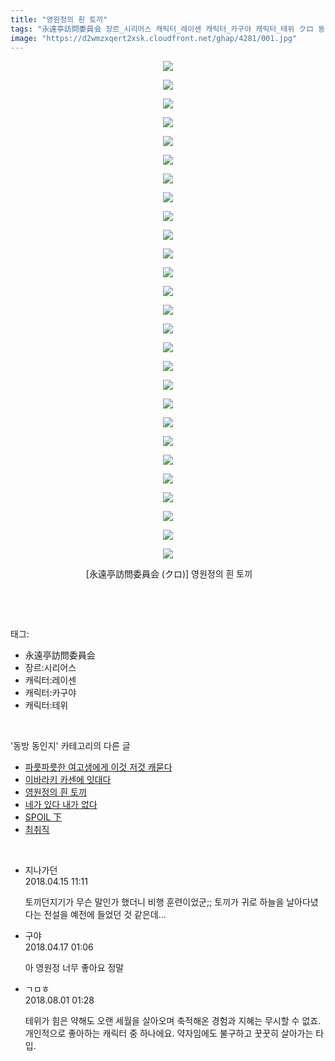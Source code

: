 ```yaml
---
title: "영원정의 흰 토끼"
tags: "永遠亭訪問委員会 장르_시리어스 캐릭터_레이센 캐릭터_카구야 캐릭터_테위 クロ 동방_동인지"
image: "https://d2wmzxqert2xsk.cloudfront.net/ghap/4281/001.jpg"
---
```

<div class="article">
<p style="text-align: center; clear: none; float: none;"><img src="{{ site.imgserver11 }}/ghap/4281/001.jpg"/></p>
<p style="text-align: center; clear: none; float: none;"><img src="{{ site.imgserver11 }}/ghap/4281/002.jpg"/></p>
<p style="text-align: center; clear: none; float: none;"><img src="{{ site.imgserver11 }}/ghap/4281/003.jpg"/></p>
<p style="text-align: center; clear: none; float: none;"><img src="{{ site.imgserver11 }}/ghap/4281/004.jpg"/></p>
<p style="text-align: center; clear: none; float: none;"><img src="{{ site.imgserver11 }}/ghap/4281/005.jpg"/></p>
<p style="text-align: center; clear: none; float: none;"><img src="{{ site.imgserver11 }}/ghap/4281/006.jpg"/></p>
<p style="text-align: center; clear: none; float: none;"><img src="{{ site.imgserver11 }}/ghap/4281/007.jpg"/></p>
<p style="text-align: center; clear: none; float: none;"><img src="{{ site.imgserver11 }}/ghap/4281/008.jpg"/></p>
<p style="text-align: center; clear: none; float: none;"><img src="{{ site.imgserver11 }}/ghap/4281/009.jpg"/></p>
<p style="text-align: center; clear: none; float: none;"><img src="{{ site.imgserver11 }}/ghap/4281/010.jpg"/></p>
<p style="text-align: center; clear: none; float: none;"><img src="{{ site.imgserver11 }}/ghap/4281/011.jpg"/></p>
<p style="text-align: center; clear: none; float: none;"><img src="{{ site.imgserver11 }}/ghap/4281/012.jpg"/></p>
<p style="text-align: center; clear: none; float: none;"><img src="{{ site.imgserver11 }}/ghap/4281/013.jpg"/></p>
<p style="text-align: center; clear: none; float: none;"><img src="{{ site.imgserver11 }}/ghap/4281/014.jpg"/></p>
<p style="text-align: center; clear: none; float: none;"><img src="{{ site.imgserver11 }}/ghap/4281/015.jpg"/></p>
<p style="text-align: center; clear: none; float: none;"><img src="{{ site.imgserver11 }}/ghap/4281/016.jpg"/></p>
<p style="text-align: center; clear: none; float: none;"><img src="{{ site.imgserver11 }}/ghap/4281/017.jpg"/></p>
<p style="text-align: center; clear: none; float: none;"><img src="{{ site.imgserver11 }}/ghap/4281/018.jpg"/></p>
<p style="text-align: center; clear: none; float: none;"><img src="{{ site.imgserver11 }}/ghap/4281/019.jpg"/></p>
<p style="text-align: center; clear: none; float: none;"><img src="{{ site.imgserver11 }}/ghap/4281/020.jpg"/></p>
<p style="text-align: center; clear: none; float: none;"><img src="{{ site.imgserver11 }}/ghap/4281/021.jpg"/></p>
<p style="text-align: center; clear: none; float: none;"><img src="{{ site.imgserver11 }}/ghap/4281/022.jpg"/></p>
<p style="text-align: center; clear: none; float: none;"><img src="{{ site.imgserver11 }}/ghap/4281/023.jpg"/></p>
<p style="text-align: center; clear: none; float: none;"><img src="{{ site.imgserver11 }}/ghap/4281/024.jpg"/></p>
<p style="text-align: center; clear: none; float: none;"><img src="{{ site.imgserver11 }}/ghap/4281/025.jpg"/></p>
<p style="text-align: center; clear: none; float: none;"><img src="{{ site.imgserver11 }}/ghap/4281/026.jpg"/></p>
<p style="text-align: center; clear: none; float: none;"><img src="{{ site.imgserver11 }}/ghap/4281/027.jpg"/></p>
<p style="text-align: center; clear: none; float: none;"> [永遠亭訪問委員会 (クロ)] 영원정의 흰 토끼</p>
<p><br/></p>
</div><br/>
<div class="tagTrail">
<p>태그: </p>
<ul>
<li>永遠亭訪問委員会</li>
<li>장르:시리어스</li>
<li>캐릭터:레이센</li>
<li>캐릭터:카구야</li>
<li>캐릭터:테위</li>
</ul>
</div><br/>
<div class="another">
<p>'동방 동인지' 카테고리의 다른 글</p>
<ul>
<li><a href="/ghap_4283">파릇파릇한 여고생에게 이것 저것 캐묻다</a></li>
<li><a href="/ghap_4282">이바라키 카센에 잇대다</a></li>
<li><a href="/ghap_4281">영원정의 흰 토끼</a></li>
<li><a href="/ghap_4280">네가 있다 내가 없다</a></li>
<li><a href="/ghap_4275">SPOIL 下</a></li>
<li><a href="/ghap_4272">최취직</a></li>
</ul>
</div><br/>
<div class="cb_module cb_fluid">
<div class="cb_wrt cb_profile">
<div class="comment">
<ul>
<li class="cb_thumb_off" id="comment15239203">
<div class="cb_comment_area">
<div class="cb_info_area">
<div class="cb_section">
<span class="cb_nick_name">지나가던</span>
</div>
<div class="cb_section">
<span class="cb_date">2018.04.15 11:11 </span>
</div>
</div>
<div class="cb_dsc_comment">
<p class="cb_dsc">
											토끼던지기가 무슨 말인가 했더니 비행 훈련이었군;; 토끼가 귀로 하늘을 날아다녔다는 전설을 예전에 들었던 것 같은데...
										</p>
</div>
</div></li>
<li class="cb_thumb_off" id="comment15240035">
<div class="cb_comment_area">
<div class="cb_info_area">
<div class="cb_section">
<span class="cb_nick_name">구야</span>
</div>
<div class="cb_section">
<span class="cb_date">2018.04.17 01:06 </span>
</div>
</div>
<div class="cb_dsc_comment">
<p class="cb_dsc">
											아 영원정 너무 좋아요 정말
										</p>
</div>
</div></li>
<li class="cb_thumb_off" id="comment15298045">
<div class="cb_comment_area">
<div class="cb_info_area">
<div class="cb_section">
<span class="cb_nick_name">ㄱㅁㅎ</span>
</div>
<div class="cb_section">
<span class="cb_date">2018.08.01 01:28 </span>
</div>
</div>
<div class="cb_dsc_comment">
<p class="cb_dsc">
											테위가 힘은 약해도 오랜 세월을 살아오며 축적해온 경험과 지혜는 무시할 수 없죠. 개인적으로 좋아하는 캐릭터 중 하나에요. 약자임에도 불구하고 꿋꿋히 살아가는 타입.
										</p>
</div>
</div></li>
</ul>
</div>
</div><!-- commentList close -->
</div><br/>
